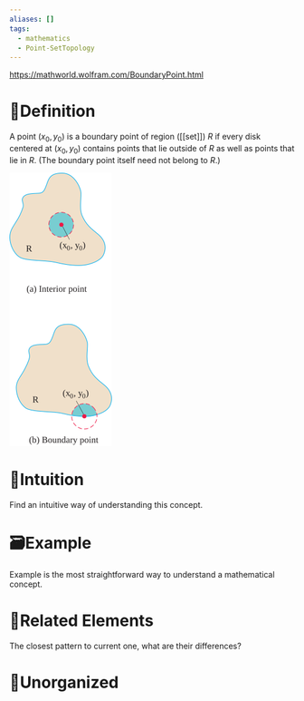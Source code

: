 ```yaml
---
aliases: []
tags:
  - mathematics
  - Point-SetTopology
---
```


https://mathworld.wolfram.com/BoundaryPoint.html
# 📝Definition
A point $(x_0 , y_0)$ is a boundary point of region ([[set]]) $R$ if every disk centered at $(x_0 , y_0)$ contains points that lie outside of $R$ as well as points that lie in $R$. (The boundary point itself need not belong to $R$.)

![|150](../assets/interior_boundary_point.svg)
# 🧠Intuition
Find an intuitive way of understanding this concept.

# 🗃Example
Example is the most straightforward way to understand a mathematical concept.

# 🌱Related Elements
The closest pattern to current one, what are their differences?


# 🍂Unorganized